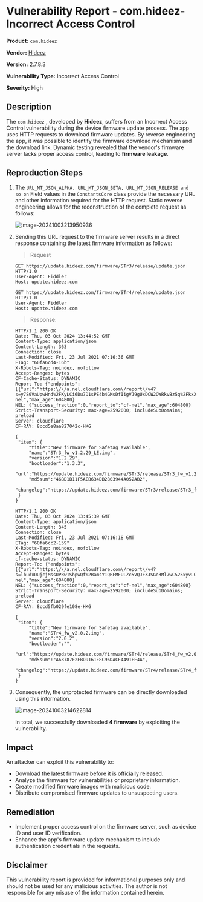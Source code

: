 # Vulnerability Report - com.hideez- Incorrect Access Control

**Product:** `com.hideez`

**Vendor:** [Hideez](https://hideez.com/en-int)

**Version:** 2.7.8.3

**Vulnerability Type:** Incorrect Access Control

**Severity:** High

## Description

The `com.hideez` , developed by **Hideez**, suffers from an Incorrect Access Control vulnerability during the device firmware update process. The app uses HTTP requests to download firmware updates. By reverse engineering the app, it was possible to identify the firmware download mechanism and the download link. Dynamic testing revealed that the vendor's firmware server lacks proper access control, leading to **firmware leakage**.

## Reproduction Steps

1. The `URL_MT_JSON_ALPHA, URL_MT_JSON_BETA, URL_MT_JSON_RELEASE and so on` Field values in the `ConstantsCore` class provide the necessary URL and other information required for the HTTP request. Static reverse engineering allows for the reconstruction of the complete request as follows:

   ![image-20241003213950936](https://s2.loli.net/2024/10/03/EVk1XLs5HDdAQqj.png)

2. Sending this URL request to the firmware server results in a direct response containing the latest firmware information as follows:

   > Request

   ```http
   GET https://update.hideez.com/firmware/STr3/release/update.json HTTP/1.0
   User-Agent: Fiddler
   Host: update.hideez.com
   ```

   ```http
   GET https://update.hideez.com/firmware/STr4/release/update.json HTTP/1.0
   User-Agent: Fiddler
   Host: update.hideez.com
   ```

   > Response:

   ```http
   HTTP/1.1 200 OK
   Date: Thu, 03 Oct 2024 13:44:52 GMT
   Content-Type: application/json
   Content-Length: 363
   Connection: close
   Last-Modified: Fri, 23 Jul 2021 07:16:36 GMT
   ETag: "60fa6cd4-16b"
   X-Robots-Tag: noindex, nofollow
   Accept-Ranges: bytes
   CF-Cache-Status: DYNAMIC
   Report-To: {"endpoints":[{"url":"https:\/\/a.nel.cloudflare.com\/report\/v4?s=y7S0VaUpwHnd%2FKyLCi6Du7D1sPE4b4GMsDfIigVJ9gUxDCW2OWRkvBz5q%2FkxXLK7e2t2e6FlBxz%2Bz%2BKXqoNVWhfkZ5UsM1LDvobDRc5t6MwK2WVeJcRm4hDYJNPzvHZ6t1H0Kw%3D%3D"}],"group":"cf-nel","max_age":604800}
   NEL: {"success_fraction":0,"report_to":"cf-nel","max_age":604800}
   Strict-Transport-Security: max-age=2592000; includeSubDomains; preload
   Server: cloudflare
   CF-RAY: 8ccd5e8aa827042c-HKG
   
   {
   	"item": {
   		"title":"New firmware for Safetag available",
   		"name":"STr3_fw_v1.2.29_LE.img",
   		"version":"1.2.29",
   		"bootloader":"1.3.3",
   		"url":"https://update.hideez.com/firmware/STr3/release/STr3_fw_v1.2.29_LE.img",
   		"md5sum":"46BD1B11F5AEB634DB2803944A052AB2",
   		"changelog":"https://update.hideez.com/firmware/STr3/release/STr3_fw_v1.2.29_LE.txt"
   	}
   }
   ```

   ```http
   HTTP/1.1 200 OK
   Date: Thu, 03 Oct 2024 13:45:39 GMT
   Content-Type: application/json
   Content-Length: 345
   Connection: close
   Last-Modified: Fri, 23 Jul 2021 07:16:18 GMT
   ETag: "60fa6cc2-159"
   X-Robots-Tag: noindex, nofollow
   Accept-Ranges: bytes
   cf-cache-status: DYNAMIC
   Report-To: {"endpoints":[{"url":"https:\/\/a.nel.cloudflare.com\/report\/v4?s=lbudxDUjcjMssUP3w1ShpwQf%2BamsY1QBFMFULZc5VQJE3JSGe3Ml7wC525xyvLCgFTUiKdCKRQYqT7KYCkClVdtTvt5GZIT4A5MC4nqHPOvnvu6O5c%2B5XWpaEu13zEjEi1vCvw%3D%3D"}],"group":"cf-nel","max_age":604800}
   NEL: {"success_fraction":0,"report_to":"cf-nel","max_age":604800}
   Strict-Transport-Security: max-age=2592000; includeSubDomains; preload
   Server: cloudflare
   CF-RAY: 8ccd5fb029fe108e-HKG
   
   {
   	"item": {
   		"title":"New firmware for Safetag available",
   		"name":"STr4_fw_v2.0.2.img",
   		"version":"2.0.2",
   		"bootloader":"",
   		"url":"https://update.hideez.com/firmware/STr4/release/STr4_fw_v2.0.2.img",
   		"md5sum":"A63787F2EBD9161E8C96DACE4491EE4A",
   		"changelog":"https://update.hideez.com/firmware/STr4/release/STr4_fw_v2.0.2.txt"
   	}
   }
   
   ```

3. Consequently, the unprotected firmware can be directly downloaded using this information.

   ![image-20241003214622814](https://s2.loli.net/2024/10/03/91dEsgnWyBOeVSl.png)

   In total, we successfully downloaded **4 firmware** by exploiting the vulnerability.

## Impact

An attacker can exploit this vulnerability to:

- Download the latest firmware before it is officially released.
- Analyze the firmware for vulnerabilities or proprietary information.
- Create modified firmware images with malicious code.
- Distribute compromised firmware updates to unsuspecting users.

## Remediation

- Implement proper access control on the firmware server, such as device ID and user ID verification.
- Enhance the app's firmware update mechanism to include authentication credentials in the requests.

## Disclaimer

This vulnerability report is provided for informational purposes only and should not be used for any malicious activities. The author is not responsible for any misuse of the information contained herein.